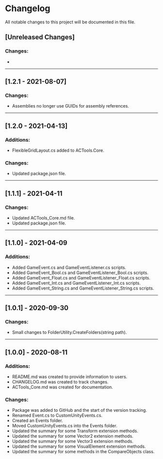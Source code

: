 # Changelog
<p> All notable changes to this project will be documented in this file. </p>

## [Unreleased Changes]

### Changes:
<ul>
	<li> </il>
</ul>
<hr/>

## [1.2.1 - 2021-08-07]

### Changes:
<ul>
	<li> Assemblies no longer use GUIDs for assembly references. </il>
</ul>
<hr/>

## [1.2.0 - 2021-04-13]

### Additions:
<ul>
	<li> FlexibleGridLayout.cs added to ACTools.Core. </il>
</ul>

### Changes:
<ul>
	<li> Updated package.json file. </il>
</ul>
<hr/>

## [1.1.1] - 2021-04-11

### Changes:
<ul>
	<li>Updated ACTools_Core.md file.</il>
	<li>Updated package.json file.</il>
</ul>
<hr/>

## [1.1.0] - 2021-04-09

### Additions:
<ul>
	<li>Added GameEvent.cs and GameEventListener.cs scripts.</il>
	<li>Added GameEvent_Bool.cs and GameEventListener_Bool.cs scripts.</il>
	<li>Added GameEvent_Float.cs and GameEventListener_Float.cs scripts.</il>
	<li>Added GameEvent_Int.cs and GameEventListener_Int.cs scripts.</il>
	<li>Added GameEvent_String.cs and GameEventListener_String.cs scripts.</il>
</ul>
<hr/>

## [1.0.1] - 2020-09-30

### Changes:
<ul>
	<li>Small changes to FolderUtility.CreateFolders(string path).</il>
</ul>
<hr/>

## [1.0.0] - 2020-08-11

### Additions:
<ul>
	<li>README.md was created to provide information to users.</il>
	<li>CHANGELOG.md was created to track changes.</il>
	<li>ACTools_Core.md was created for documentation.</il>
</ul>

### Changes:
<ul>
	<li>Package was added to GitHub and the start of the version tracking.</il>
	<li>Renamed Event.cs to CustomUnityEvents.cs.</il>
	<li>Created an Events folder.</il>
	<li>Moved CustomUnityEvents.cs into the Events folder.</il>
	<li>Updated the summary for some Transform extension methods.</il>
	<li>Updated the summary for some Vector2 extension methods.</il>
	<li>Updated the summary for some Vector3 extension methods.</il>
	<li>Updated the summary for some VisualElement extension methods.</il>
	<li>Updated the summary for some methods in the CompareObjects class.</il>
</ul>
